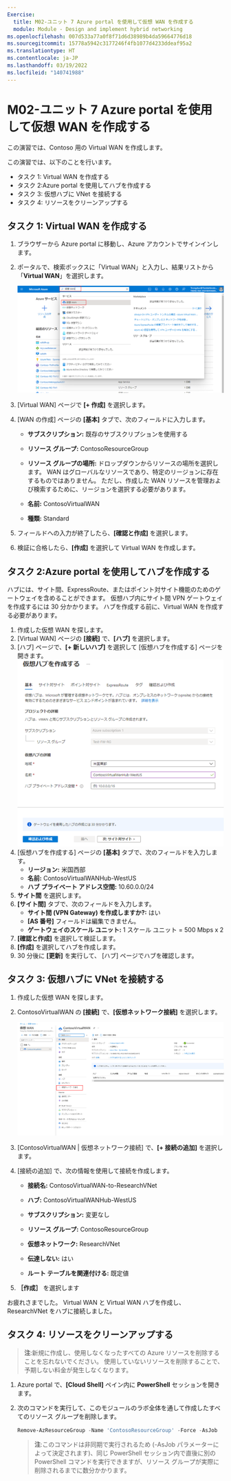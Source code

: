 ```yaml
---
Exercise:
  title: M02-ユニット 7 Azure portal を使用して仮想 WAN を作成する
  module: Module - Design and implement hybrid networking
ms.openlocfilehash: 007d533a77a0f8f71d6d38989b4da59664776d18
ms.sourcegitcommit: 15778a5942c3177246f4fb1077d4233ddeaf95a2
ms.translationtype: HT
ms.contentlocale: ja-JP
ms.lasthandoff: 03/19/2022
ms.locfileid: "140741988"
---
```

# <a name="m02-unit-7-create-a-virtual-wan-by-using-azure-portal"></a>M02-ユニット 7 Azure portal を使用して仮想 WAN を作成する


この演習では、Contoso 用の Virtual WAN を作成します。

この演習では、以下のことを行います。

+ タスク 1: Virtual WAN を作成する
+ タスク 2:Azure portal を使用してハブを作成する
+ タスク 3: 仮想ハブに VNet を接続する
+ タスク 4: リソースをクリーンアップする



## <a name="task-1-create-a-virtual-wan"></a>タスク 1: Virtual WAN を作成する

1. ブラウザーから Azure portal に移動し、Azure アカウントでサインインします。

2. ポータルで、検索ボックスに「Virtual WAN」と入力し、結果リストから「**Virtual WAN**」を選択します。

   ![Azure portal で仮想ネットワークを検索します。](../media/search-for-virtual-wan.png)

 

3. [Virtual WAN] ページで **[+ 作成]** を選択します。 

4. [WAN の作成] ページの **[基本]** タブで、次のフィールドに入力します。

   - **サブスクリプション:** 既存のサブスクリプションを使用する

   - **リソース グループ:** ContosoResourceGroup

   - **リソース グループの場所:** ドロップダウンからリソースの場所を選択します。 WAN はグローバルなリソースであり、特定のリージョンに存在するものではありません。 ただし、作成した WAN リソースを管理および検索するために、リージョンを選択する必要があります。

   - **名前:** ContosoVirtualWAN

   - **種類:** Standard 

5. フィールドへの入力が終了したら、**[確認と作成]** を選択します。

6. 検証に合格したら、**[作成]** を選択して Virtual WAN を作成します。

## <a name="task-2-create-a-hub-by-using-azure-portal"></a>タスク 2:Azure portal を使用してハブを作成する

ハブには、サイト間、ExpressRoute、またはポイント対サイト機能のためのゲートウェイを含めることができます。 仮想ハブ内にサイト間 VPN ゲートウェイを作成するには 30 分かかります。 ハブを作成する前に、Virtual WAN を作成する必要があります。

1. 作成した仮想 WAN を探します。 
2. [Virtual WAN] ページの **[接続]** で、**[ハブ]** を選択します。
3. [ハブ] ページで、**[+ 新しいハブ]** を選択して [仮想ハブを作成する] ページを開きます。
   ![[仮想ハブの作成]、[基本] タブ。](../media/create-vwan-hub.png)
4. [仮想ハブを作成する] ページの **[基本]** タブで、次のフィールドを入力します。
   - **リージョン:** 米国西部
   - **名前:** ContosoVirtualWANHub-WestUS
   - **ハブ プライベート アドレス空間:** 10.60.0.0/24
5. **サイト間** を選択します。
6. **[サイト間]** タブで、次のフィールドを入力します。
   - **サイト間 (VPN Gateway) を作成しますか?:** はい
   - **[AS 番号]** フィールドは編集できません。
   - **ゲートウェイのスケール ユニット:** 1 スケール ユニット = 500 Mbps x 2
7. **[確認と作成]** を選択して検証します。
8. **[作成]** を選択してハブを作成します。 
9. 30 分後に **[更新]** を実行して、 [ハブ] ページでハブを確認します。 

## <a name="task-3-connect-a-vnet-to-the-virtual-hub"></a>タスク 3: 仮想ハブに VNet を接続する

1. 作成した仮想 WAN を探します。 

2. ContosoVirtualWAN の **[接続]** で、**[仮想ネットワーク接続]** を選択します。

   ![仮想ネットワーク接続が強調表示されている Virtual WAN 構成ページ。](../media/connect-vnet-to-virtual-hub.png)

3. [ContosoVirtualWAN | 仮想ネットワーク接続] で、**[+ 接続の追加]** を選択します。

4. [接続の追加] で、次の情報を使用して接続を作成します。

   - **接続名:** ContosoVirtualWAN-to-ResearchVNet

   - **ハブ:** ContosoVirtualWANHub-WestUS

   - **サブスクリプション:** 変更なし

   - **リソース グループ:** ContosoResourceGroup

   - **仮想ネットワーク:** ResearchVNet

   - **伝達しない:** はい

   - **ルート テーブルを関連付ける:** 既定値

5. **［作成］** を選択します

 

お疲れさまでした。 Virtual WAN と Virtual WAN ハブを作成し、ResearchVNet をハブに接続しました。

## <a name="task-4-clean-up-resources"></a>タスク 4: リソースをクリーンアップする

   >**注**:新規に作成し、使用しなくなったすべての Azure リソースを削除することを忘れないでください。 使用していないリソースを削除することで、予期しない料金が発生しなくなります。

1. Azure portal で、**[Cloud Shell]** ペイン内に **PowerShell** セッションを開きます。

1. 次のコマンドを実行して、このモジュールのラボ全体を通して作成したすべてのリソース グループを削除します。

   ```powershell
   Remove-AzResourceGroup -Name 'ContosoResourceGroup' -Force -AsJob
   ```

    >**注**:このコマンドは非同期で実行されるため (-AsJob パラメーターによって決定されます)、同じ PowerShell セッション内で直後に別の PowerShell コマンドを実行できますが、リソース グループが実際に削除されるまでに数分かかります。
